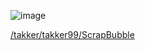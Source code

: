 
![image](https://gyazo.com/e5eeb47e4c8d53e165c8eaea8bc94515/thumb/1000)

[/takker/takker99/ScrapBubble](https://scrapbox.io/takker/takker99/ScrapBubble)
